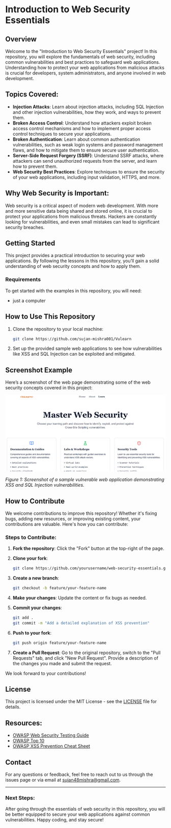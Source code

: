 
# Introduction to Web Security Essentials

## Overview
Welcome to the "Introduction to Web Security Essentials" project! In this repository, you will explore the fundamentals of web security, including common vulnerabilities and best practices to safeguard web applications. Understanding how to protect your web applications from malicious attacks is crucial for developers, system administrators, and anyone involved in web development.

## Topics Covered:
- **Injection Attacks**: Learn about injection attacks, including SQL Injection and other injection vulnerabilities, how they work, and ways to prevent them.
- **Broken Access Control**: Understand how attackers exploit broken access control mechanisms and how to implement proper access control techniques to secure your applications.
- **Broken Authentication**: Learn about common authentication vulnerabilities, such as weak login systems and password management flaws, and how to mitigate them to ensure secure user authentication.
- **Server-Side Request Forgery (SSRF)**: Understand SSRF attacks, where attackers can send unauthorized requests from the server, and learn how to prevent them.
- **Web Security Best Practices**: Explore techniques to ensure the security of your web applications, including input validation, HTTPS, and more.

## Why Web Security is Important:
Web security is a critical aspect of modern web development. With more and more sensitive data being shared and stored online, it is crucial to protect your applications from malicious threats. Hackers are constantly looking for vulnerabilities, and even small mistakes can lead to significant security breaches.

## Getting Started
This project provides a practical introduction to securing your web applications. By following the lessons in this repository, you’ll gain a solid understanding of web security concepts and how to apply them.

### Requirements
To get started with the examples in this repository, you will need:
- just a computer

## How to Use This Repository
1. Clone the repository to your local machine:
   ```bash
   git clone https://github.com/sujan-mishra001/Vulearn
   ```

2. Set up the provided sample web applications to see how vulnerabilities like XSS and SQL Injection can be exploited and mitigated.

## Screenshot Example

Here’s a screenshot of the web page demonstrating some of the web security concepts covered in this project:

![Web Security Demo](https://github.com/sujan-mishra001/Vulearn/blob/main/client/Preview.png)

*Figure 1: Screenshot of a sample vulnerable web application demonstrating XSS and SQL Injection vulnerabilities.*

## How to Contribute

We welcome contributions to improve this repository! Whether it's fixing bugs, adding new resources, or improving existing content, your contributions are valuable. Here's how you can contribute:

### Steps to Contribute:
1. **Fork the repository**: Click the "Fork" button at the top-right of the page.

2. **Clone your fork**:
   ```bash
   git clone https://github.com/yourusername/web-security-essentials.git
   ```

3. **Create a new branch**:
   ```bash
   git checkout -b feature/your-feature-name
   ```

4. **Make your changes**: Update the content or fix bugs as needed.

5. **Commit your changes**:
   ```bash
   git add .
   git commit -m "Add a detailed explanation of XSS prevention"
   ```

6. **Push to your fork**:
   ```bash
   git push origin feature/your-feature-name
   ```

7. **Create a Pull Request**: Go to the original repository, switch to the "Pull Requests" tab, and click "New Pull Request". Provide a description of the changes you made and submit the request.


We look forward to your contributions!

## License

This project is licensed under the MIT License - see the [LICENSE](LICENSE) file for details.

## Resources:
- [OWASP Web Security Testing Guide](https://owasp.org/www-project-web-security-testing-guide/)
- [OWASP Top 10](https://owasp.org/www-project-top-ten/)
- [OWASP XSS Prevention Cheat Sheet](https://owasp.org/www-community/xss-prevention)

## Contact
For any questions or feedback, feel free to reach out to us through the issues page or via email at sujan48mishra@gmail.com.

---

### Next Steps:
After going through the essentials of web security in this repository, you will be better equipped to secure your web applications against common vulnerabilities. Happy coding, and stay secure!

